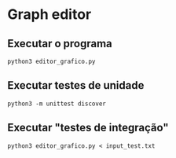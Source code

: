 # Graph editor

## Executar o programa

```shell
python3 editor_grafico.py
```

## Executar testes de unidade

```shell
python3 -m unittest discover
```

## Executar "testes de integração"

```shell
python3 editor_grafico.py < input_test.txt
```
